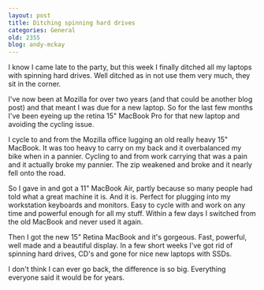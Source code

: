 ```yaml
---
layout: post
title: Ditching spinning hard drives
categories: General
old: 2355
blog: andy-mckay
---
```

<p>I know I came late to the party, but this week I finally ditched all my laptops with spinning hard drives. Well ditched as in not use them very much, they sit in the corner.</p>
<p>I've now been at Mozilla for over two years (and that could be another blog post) and that meant I was due for a new laptop. So for the last few months I've been eyeing up the retina 15" MacBook Pro for that new laptop and avoiding the cycling issue.</p>
<p>I cycle to and from the Mozilla office lugging an old really heavy 15" MacBook. It was too heavy to carry on my back and it overbalanced my bike when in a pannier. Cycling to and from work carrying that was a pain and it actually broke my pannier. The zip weakened and broke and it nearly fell onto the road.</p>
<p>So I gave in and got a 11" MacBook Air, partly because so many people had told what a great machine it is. And it is. Perfect for plugging into my workstation keyboards and monitors. Easy to cycle with and work on any time and powerful enough for all my stuff. Within a few days I switched from the old MacBook and never used it again.</p>
<p>Then I got the new 15" Retina MacBook and it's gorgeous. Fast, powerful, well made and a beautiful display. In a few short weeks I've got rid of spinning hard drives, CD's and gone for nice new laptops with SSDs.</p>
<p>I don't think I can ever go back, the difference is so big. Everything everyone said it would be for years.</p>